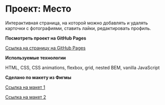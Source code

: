 # Проект: Место

Интерактивная страница, на которой можно добавлять и удалять карточки с фотографиями, ставить лайки, редактировать профиль.

**Посмотреть проект на GitHub Pages**

[Ссылка на страницу на GitHub Pages](https://irina-tim.github.io/mesto/index.html)

**Используемые технологии**

HTML, CSS, СSS animations, flexbox, grid, nested BEM, vanilla JavaScript

**Сделано по макету из Фигмы**

[Ссылка на макет 1](https://www.figma.com/file/2cn9N9jSkmxD84oJik7xL7/JavaScript.-Sprint-4?node-id=0%3A1)

[Ссылка на макет 2](https://www.figma.com/file/bjyvbKKJN2naO0ucURl2Z0/JavaScript.-Sprint-5?node-id=0%3A1)
